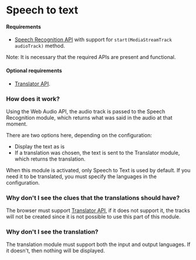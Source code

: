 # Speech to text

#### Requirements

 - [Speech Recognition API][] with support for `start(MediaStreamTrack audioTrack)` method.

Note: It is necessary that the required APIs are present and functional.

#### Optional requirements

 - [Translator API][].


### How does it work?

Using the Web Audio API, the audio track is passed to the Speech Recognition module, which returns what was said in the audio at that moment.

There are two options here, depending on the configuration:
- Display the text as is
- If a translation was chosen, the text is sent to the Translator module, which returns the translation.

When this module is activated, only Speech to Text is used by default. If you need it to be translated, you must specify the languages in the configuration.


### Why don't I see the clues that the translations should have?

The browser must support [Translator API][], if it does not support it, the tracks will not be created since it is not possible to use this part of this module.


### Why don't I see the translation?

The translation module must support both the input and output languages. If it doesn't, then nothing will be displayed.


[Speech Recognition API]: https://webaudio.github.io/web-speech-api/
[Translator API]: https://webmachinelearning.github.io/translation-api/
